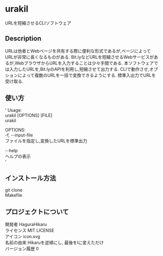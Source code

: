 # urakil
URLを短縮させるCLIソフトウェア

## Description
URLは他者とWebページを共有する際に便利な形式であるが,ページによってURLが非常に長くなるものがある.
Bit.lyなどURLを短縮させるWebサービスがあるが,WebブラウザからURLを入力することは少々手間である.
本ソフトウェアでは入力したURLを,Bit.lyのAPIを利用し,短縮させて出力する.
CLIで動作させ,オプションによって複数のURLを一括で変換できるようにする.
標準入出力でURLを受け取る.

## 使い方
'
Usage:  
    urakil [OPTIONS] [FILE]   
    urakil <SUBCOMMAND>  
  
OPTIONS:  
  -f, --input-file  
      ファイルを指定し,変換したURLを標準出力  
   
  --help  
      ヘルプの表示  
 '
## インストール方法 
  git clone  
  Makefile  

## プロジェクトについて
  開発者 HaguraHikaru   
  ライセンス MIT LICENSE   
  アイコン icon.svg  
  名前の由来 Hikaruを逆順にし, 最後をlに変えただけ  
  バージョン履歴 0  
